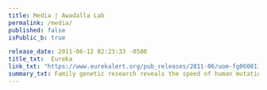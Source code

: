 ```yaml
---
title: Media | Awadalla Lab
permalink: /media/
published: false
isPublic_b: true

release_date: 2011-06-12 02:23:33 -0500
title_txt: 	Eureka
link_txt: "https://www.eurekalert.org/pub_releases/2011-06/uom-fg060811.php"
summary_txt: Family genetic research reveals the speed of human mutation
---
```

